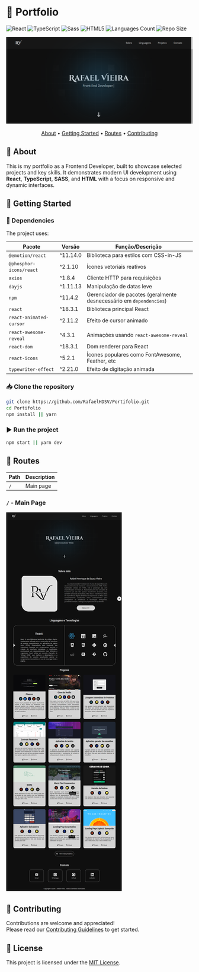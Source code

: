 # 📁 Portfolio

![React](https://img.shields.io/badge/React-005CFE?style=for-the-badge&logo=react)
![TypeScript](https://img.shields.io/badge/TypeScript-007ACC?style=for-the-badge&logo=typescript&logoColor=white)
![Sass](https://img.shields.io/badge/Sass-CC6699?style=for-the-badge&logo=sass&logoColor=white)
![HTML5](https://img.shields.io/badge/HTML5-E34F26?style=for-the-badge&logo=html5&logoColor=white)
![Languages Count](https://img.shields.io/github/languages/count/RafaelHDSV/Portifolio?style=for-the-badge)
![Repo Size](https://img.shields.io/github/repo-size/RafaelHDSV/Portifolio?style=for-the-badge)

<p align="center">
  <img src="./public/main.png" alt="Portfolio preview"/>
</p>

<p align="center">
  <a href="#about">About</a> • 
  <a href="#getting-started">Getting Started</a> • 
  <a href="#routes">Routes</a> • 
  <a href="#contributing">Contributing</a>
</p>

## 📌 About

This is my portfolio as a Frontend Developer, built to showcase selected projects and key skills. It demonstrates modern UI development using **React**, **TypeScript**, **SASS**, and **HTML** with a focus on responsive and dynamic interfaces.

## 🚀 Getting Started

### 🧩 Dependencies

The project uses:

| Pacote                  | Versão   | Função/Descrição                                                    |
| ----------------------- | -------- | ------------------------------------------------------------------- |
| `@emotion/react`        | ^11.14.0 | Biblioteca para estilos com CSS-in-JS                               |
| `@phosphor-icons/react` | ^2.1.10  | Ícones vetoriais reativos                                           |
| `axios`                 | ^1.8.4   | Cliente HTTP para requisições                                       |
| `dayjs`                 | ^1.11.13 | Manipulação de datas leve                                           |
| `npm`                   | ^11.4.2  | Gerenciador de pacotes (geralmente desnecessário em `dependencies`) |
| `react`                 | ^18.3.1  | Biblioteca principal React                                          |
| `react-animated-cursor` | ^2.11.2  | Efeito de cursor animado                                            |
| `react-awesome-reveal`  | ^4.3.1   | Animações usando `react-awesome-reveal`                             |
| `react-dom`             | ^18.3.1  | Dom renderer para React                                             |
| `react-icons`           | ^5.2.1   | Ícones populares como FontAwesome, Feather, etc                     |
| `typewriter-effect`     | ^2.21.0  | Efeito de digitação animada                                         |


### 📥 Clone the repository

```bash
git clone https://github.com/RafaelHDSV/Portifolio.git
cd Portifolio
npm install || yarn
````

### ▶ Run the project

```bash
npm start || yarn dev
```

## 📍 Routes

| Path | Description |
| - | -- |
| `/`  | Main page   |

### `/` - Main Page

<p>
  <img src="./public/root.png" alt="Main route preview"/>
</p>

## 🤝 Contributing

Contributions are welcome and appreciated!  
Please read our [Contributing Guidelines](./CONTRIBUTING.md) to get started.

## 📝 License

This project is licensed under the [MIT License](LICENSE).
